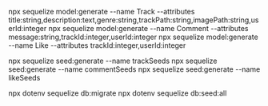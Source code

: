npx sequelize model:generate --name Track --attributes title:string,description:text,genre:string,trackPath:string,imagePath:string,userId:integer
npx sequelize model:generate --name Comment --attributes message:string,trackId:integer,userId:integer
npx sequelize model:generate --name Like --attributes trackId:integer,userId:integer

npx sequelize seed:generate --name trackSeeds
npx sequelize seed:generate --name commentSeeds
npx sequelize seed:generate --name likeSeeds

npx dotenv sequelize db:migrate
npx dotenv sequelize db:seed:all
